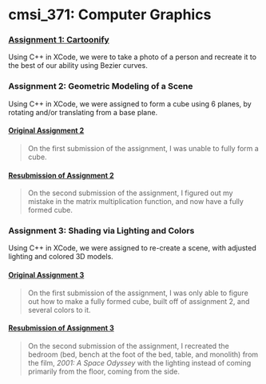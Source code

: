 # cmsi_371: Computer Graphics

### [Assignment 1: Cartoonify](https://github.com/mmagallanes/cmsi_371/tree/master/assignment1)

Using C++ in XCode, we were to take a photo of a person and recreate it to the best of our ability using Bezier curves. 

### Assignment 2: Geometric Modeling of a Scene

Using C++ in XCode, we were assigned to form a cube using 6 planes, by rotating and/or translating from a base plane. 

#### [Original Assignment 2](https://github.com/mmagallanes/cmsi_371/tree/master/assignment2_original)
> On the first submission of the assignment, I was unable to fully form a cube. 

#### [Resubmission of Assignment 2](https://github.com/mmagallanes/cmsi_371/tree/master/assignment2_v2)
> On the second submission of the assignment, I figured out my mistake in the matrix multiplication function, and now have a fully formed cube.

### Assignment 3: Shading via Lighting and Colors

Using C++ in XCode, we were assigned to re-create a scene, with adjusted lighting and colored 3D models. 

#### [Original Assignment 3](https://github.com/mmagallanes/cmsi_371/tree/master/assignment3_original)
> On the first submission of the assignment, I was only able to figure out how to make a fully formed cube, built off of assignment 2, and several colors to it. 

#### [Resubmission of Assignment 3](https://github.com/mmagallanes/cmsi_371/tree/master/assignment3_v2)
> On the second submission of the assignment, I recreated the bedroom (bed, bench at the foot of the bed, table, and monolith) from the film, *2001: A Space Odyssey* with the lighting instead of coming primarily from the floor, coming from the side. 
